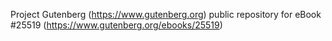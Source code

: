 Project Gutenberg (https://www.gutenberg.org) public repository for eBook #25519 (https://www.gutenberg.org/ebooks/25519)

